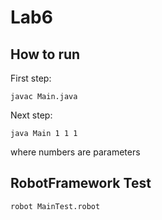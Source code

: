 # Lab6

## How to run
First step:  
```
javac Main.java
```
Next step:  
```
java Main 1 1 1  
```
where numbers are parameters

## RobotFramework Test  
```
robot MainTest.robot
```
